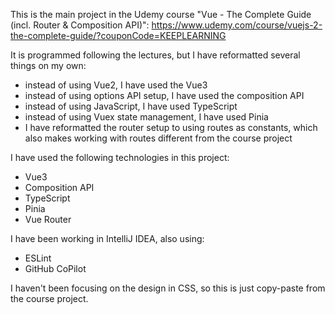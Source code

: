 This is the main project in the Udemy course "Vue - The Complete Guide (incl. Router & Composition API)": https://www.udemy.com/course/vuejs-2-the-complete-guide/?couponCode=KEEPLEARNING

It is programmed following the lectures, but I have reformatted several things on my own:
- instead of using Vue2, I have used the Vue3
- instead of using options API setup, I have used the composition API
- instead of using JavaScript, I have used TypeScript
- instead of using Vuex state management, I have used Pinia
- I have reformatted the router setup to using routes as constants, which also makes working with routes different from the course project

I have used the following technologies in this project:
- Vue3
- Composition API
- TypeScript
- Pinia
- Vue Router

I have been working in IntelliJ IDEA, also using:
- ESLint
- GitHub CoPilot

I haven't been focusing on the design in CSS, so this is just copy-paste from the course project.